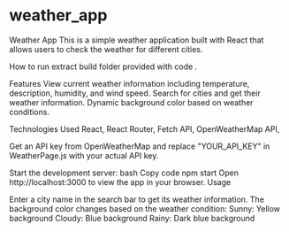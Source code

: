 # weather_app

Weather App
This is a simple weather application built with React that allows users to check the weather for different cities.

How to run 
extract build folder provided with code .

Features
View current weather information including temperature, description, humidity, and wind speed.
Search for cities and get their weather information.
Dynamic background color based on weather conditions.

Technologies Used
React,
React Router,
Fetch API,
OpenWeatherMap API,


Get an API key from OpenWeatherMap and replace "YOUR_API_KEY" in WeatherPage.js with your actual API key.


Start the development server:
bash
Copy code
npm start
Open http://localhost:3000 to view the app in your browser.
Usage

Enter a city name in the search bar to get its weather information.
The background color changes based on the weather condition:
Sunny: Yellow background
Cloudy: Blue background
Rainy: Dark blue background
